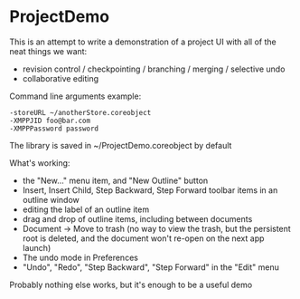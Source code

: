 ProjectDemo
===========

This is an attempt to write a demonstration of a project UI with all of the
neat things we want:

 - revision control / checkpointing / branching / merging / selective undo
 - collaborative editing


Command line arguments example:

    -storeURL ~/anotherStore.coreobject
    -XMPPJID foo@bar.com
    -XMPPPassword password

The library is saved in ~/ProjectDemo.coreobject by default

What's working:

 - the "New…" menu item, and "New Outline" button
 - Insert, Insert Child, Step Backward, Step Forward toolbar items in an outline window
 - editing the label of an outline item
 - drag and drop of outline items, including between documents
 - Document -> Move to trash (no way to view the trash, but the persistent root is deleted, and the document won't re-open on the next app launch)
 - The undo mode in Preferences
 - "Undo", "Redo", "Step Backward", "Step Forward" in the "Edit" menu

Probably nothing else works, but it's enough to be a useful demo
 
